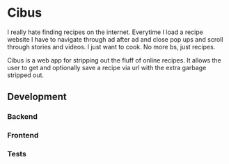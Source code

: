 # Cibus

I really hate finding recipes on the internet. Everytime I load a recipe website
I have to navigate through ad after ad and close pop ups and scroll through
stories and videos. I just want to cook. No more bs, just recipes.

Cibus is a web app for stripping out the fluff of online recipes. It allows the
user to get and optionally save a recipe via url with the extra garbage stripped out.

## Development

### Backend

### Frontend

### Tests